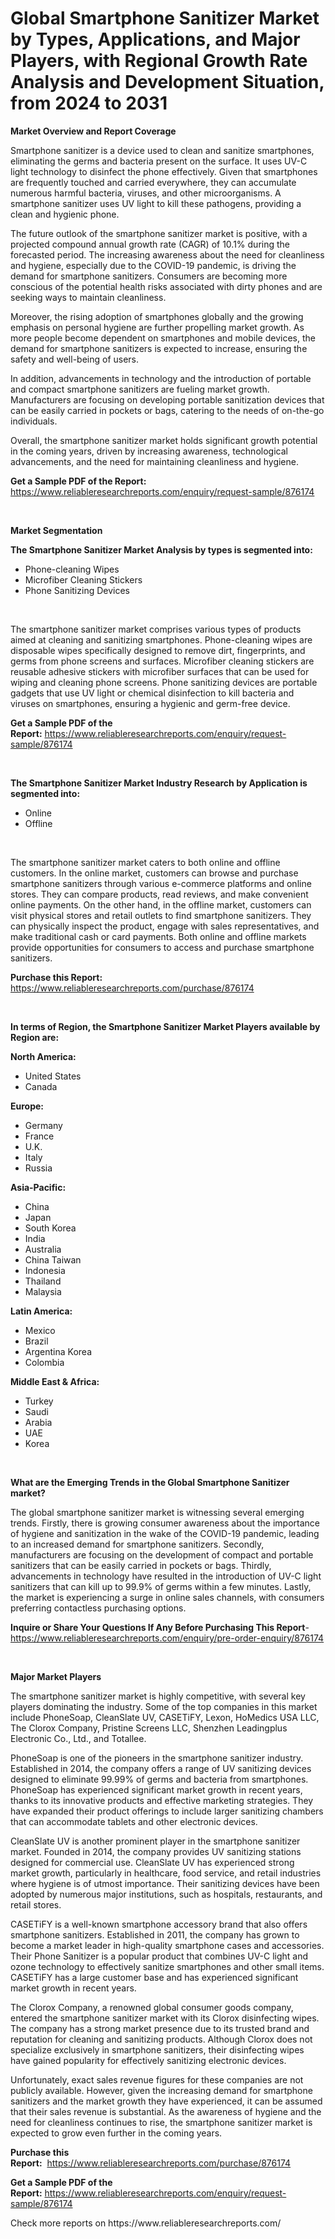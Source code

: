 <p><h1>Global Smartphone Sanitizer Market by Types, Applications, and Major Players, with Regional Growth Rate Analysis and Development Situation, from 2024 to 2031</h1></p><p><strong>Market Overview and Report Coverage</strong></p>
<p><p>Smartphone sanitizer is a device used to clean and sanitize smartphones, eliminating the germs and bacteria present on the surface. It uses UV-C light technology to disinfect the phone effectively. Given that smartphones are frequently touched and carried everywhere, they can accumulate numerous harmful bacteria, viruses, and other microorganisms. A smartphone sanitizer uses UV light to kill these pathogens, providing a clean and hygienic phone.</p><p>The future outlook of the smartphone sanitizer market is positive, with a projected compound annual growth rate (CAGR) of 10.1% during the forecasted period. The increasing awareness about the need for cleanliness and hygiene, especially due to the COVID-19 pandemic, is driving the demand for smartphone sanitizers. Consumers are becoming more conscious of the potential health risks associated with dirty phones and are seeking ways to maintain cleanliness.</p><p>Moreover, the rising adoption of smartphones globally and the growing emphasis on personal hygiene are further propelling market growth. As more people become dependent on smartphones and mobile devices, the demand for smartphone sanitizers is expected to increase, ensuring the safety and well-being of users.</p><p>In addition, advancements in technology and the introduction of portable and compact smartphone sanitizers are fueling market growth. Manufacturers are focusing on developing portable sanitization devices that can be easily carried in pockets or bags, catering to the needs of on-the-go individuals.</p><p>Overall, the smartphone sanitizer market holds significant growth potential in the coming years, driven by increasing awareness, technological advancements, and the need for maintaining cleanliness and hygiene.</p></p>
<p><strong>Get a Sample PDF of the Report:</strong> <a href="https://www.reliableresearchreports.com/enquiry/request-sample/876174">https://www.reliableresearchreports.com/enquiry/request-sample/876174</a></p>
<p>&nbsp;</p>
<p><strong>Market Segmentation</strong></p>
<p><strong>The Smartphone Sanitizer Market Analysis by types is segmented into:</strong></p>
<p><ul><li>Phone-cleaning Wipes</li><li>Microfiber Cleaning Stickers</li><li>Phone Sanitizing Devices</li></ul></p>
<p>&nbsp;</p>
<p><p>The smartphone sanitizer market comprises various types of products aimed at cleaning and sanitizing smartphones. Phone-cleaning wipes are disposable wipes specifically designed to remove dirt, fingerprints, and germs from phone screens and surfaces. Microfiber cleaning stickers are reusable adhesive stickers with microfiber surfaces that can be used for wiping and cleaning phone screens. Phone sanitizing devices are portable gadgets that use UV light or chemical disinfection to kill bacteria and viruses on smartphones, ensuring a hygienic and germ-free device.</p></p>
<p><strong>Get a Sample PDF of the Report:</strong>&nbsp;<a href="https://www.reliableresearchreports.com/enquiry/request-sample/876174">https://www.reliableresearchreports.com/enquiry/request-sample/876174</a></p>
<p>&nbsp;</p>
<p><strong>The Smartphone Sanitizer Market Industry Research by Application is segmented into:</strong></p>
<p><ul><li>Online</li><li>Offline</li></ul></p>
<p>&nbsp;</p>
<p><p>The smartphone sanitizer market caters to both online and offline customers. In the online market, customers can browse and purchase smartphone sanitizers through various e-commerce platforms and online stores. They can compare products, read reviews, and make convenient online payments. On the other hand, in the offline market, customers can visit physical stores and retail outlets to find smartphone sanitizers. They can physically inspect the product, engage with sales representatives, and make traditional cash or card payments. Both online and offline markets provide opportunities for consumers to access and purchase smartphone sanitizers.</p></p>
<p><strong>Purchase this Report:</strong>&nbsp; <a href="https://www.reliableresearchreports.com/purchase/876174">https://www.reliableresearchreports.com/purchase/876174</a></p>
<p>&nbsp;</p>
<p><strong>In terms of Region, the Smartphone Sanitizer Market Players available by Region are:</strong></p>
<p>
    <p> <strong> North America: </strong>
        <ul>
            <li>United States</li>
            <li>Canada</li>
        </ul>
        </p> 
    <p> <strong> Europe: </strong>
        <ul>
            <li>Germany</li>
            <li>France</li>
            <li>U.K.</li>
            <li>Italy</li>
            <li>Russia</li>
        </ul>
        </p> 
    <p> <strong> Asia-Pacific: </strong>
        <ul>
            <li>China</li>
            <li>Japan</li>
            <li>South Korea</li>
            <li>India</li>
            <li>Australia</li>
            <li>China Taiwan</li>
            <li>Indonesia</li>
            <li>Thailand</li>
            <li>Malaysia</li>
        </ul>
        </p> 
    <p> <strong> Latin America: </strong>
        <ul>
            <li>Mexico</li>
            <li>Brazil</li>
            <li>Argentina Korea</li>
            <li>Colombia</li>
        </ul>
        </p> 
    <p> <strong> Middle East & Africa: </strong>
        <ul>
            <li>Turkey</li>
            <li>Saudi</li>
            <li>Arabia</li>
            <li>UAE</li>
            <li>Korea</li>
        </ul>
    </p>
    </p>
<p>&nbsp;</p>
<p><strong>What are the Emerging Trends in the Global Smartphone Sanitizer market?</strong></p>
<p><p>The global smartphone sanitizer market is witnessing several emerging trends. Firstly, there is growing consumer awareness about the importance of hygiene and sanitization in the wake of the COVID-19 pandemic, leading to an increased demand for smartphone sanitizers. Secondly, manufacturers are focusing on the development of compact and portable sanitizers that can be easily carried in pockets or bags. Thirdly, advancements in technology have resulted in the introduction of UV-C light sanitizers that can kill up to 99.9% of germs within a few minutes. Lastly, the market is experiencing a surge in online sales channels, with consumers preferring contactless purchasing options.</p></p>
<p><strong>Inquire or Share Your Questions If Any Before Purchasing This Report</strong>- <a href="https://www.reliableresearchreports.com/enquiry/pre-order-enquiry/876174">https://www.reliableresearchreports.com/enquiry/pre-order-enquiry/876174</a></p>
<p>&nbsp;</p>
<p><strong>Major Market Players</strong></p>
<p><p>The smartphone sanitizer market is highly competitive, with several key players dominating the industry. Some of the top companies in this market include PhoneSoap, CleanSlate UV, CASETiFY, Lexon, HoMedics USA LLC, The Clorox Company, Pristine Screens LLC, Shenzhen Leadingplus Electronic Co., Ltd., and Totallee. </p><p>PhoneSoap is one of the pioneers in the smartphone sanitizer industry. Established in 2014, the company offers a range of UV sanitizing devices designed to eliminate 99.99% of germs and bacteria from smartphones. PhoneSoap has experienced significant market growth in recent years, thanks to its innovative products and effective marketing strategies. They have expanded their product offerings to include larger sanitizing chambers that can accommodate tablets and other electronic devices.</p><p>CleanSlate UV is another prominent player in the smartphone sanitizer market. Founded in 2014, the company provides UV sanitizing stations designed for commercial use. CleanSlate UV has experienced strong market growth, particularly in healthcare, food service, and retail industries where hygiene is of utmost importance. Their sanitizing devices have been adopted by numerous major institutions, such as hospitals, restaurants, and retail stores.</p><p>CASETiFY is a well-known smartphone accessory brand that also offers smartphone sanitizers. Established in 2011, the company has grown to become a market leader in high-quality smartphone cases and accessories. Their Phone Sanitizer is a popular product that combines UV-C light and ozone technology to effectively sanitize smartphones and other small items. CASETiFY has a large customer base and has experienced significant market growth in recent years.</p><p>The Clorox Company, a renowned global consumer goods company, entered the smartphone sanitizer market with its Clorox disinfecting wipes. The company has a strong market presence due to its trusted brand and reputation for cleaning and sanitizing products. Although Clorox does not specialize exclusively in smartphone sanitizers, their disinfecting wipes have gained popularity for effectively sanitizing electronic devices.</p><p>Unfortunately, exact sales revenue figures for these companies are not publicly available. However, given the increasing demand for smartphone sanitizers and the market growth they have experienced, it can be assumed that their sales revenue is substantial. As the awareness of hygiene and the need for cleanliness continues to rise, the smartphone sanitizer market is expected to grow even further in the coming years.</p></p>
<p><strong>Purchase this Report:</strong>&nbsp;&nbsp;<a href="https://www.reliableresearchreports.com/purchase/876174">https://www.reliableresearchreports.com/purchase/876174</a></p>
<p></p>
<p><strong>Get a Sample PDF of the Report:</strong>&nbsp;<a href="https://www.reliableresearchreports.com/enquiry/request-sample/876174">https://www.reliableresearchreports.com/enquiry/request-sample/876174</a></p>
<p>Check more reports on https://www.reliableresearchreports.com/</p>